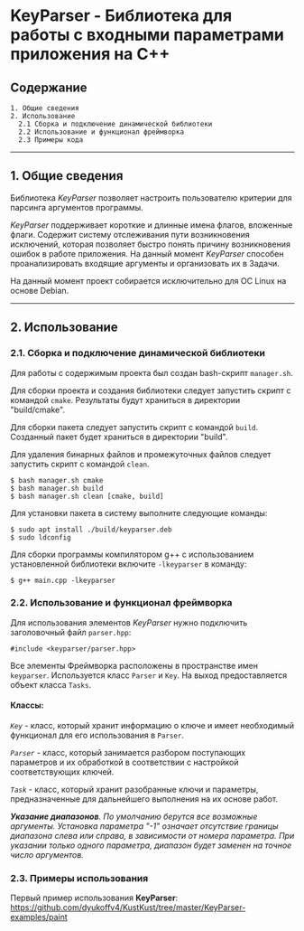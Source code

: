 # KeyParser - Библиотека для работы с входными параметрами приложения на C++

## **Содержание**

    1. Общие сведения
    2. Использование
      2.1 Сборка и подключение динамической библиотеки
      2.2 Использование и функционал фреймворка
      2.3 Примеры кода

---
## **1. Общие сведения**
Библиотека *KeyParser* позволяет настроить пользователю критерии для парсинга аргументов программы.

*KeyParser* поддерживает короткие и длинные имена флагов, вложенные флаги. Содержит систему отслеживания пути возникновения исключений, которая позволяет быстро понять причину возникновения ошибок в работе приложения. На данный момент *KeyParser* способен проанализировать входящие аргументы и организовать их в Задачи.

На данный момент проект собирается исключительно для ОС Linux на основе Debian.

---
## **2. Использование**

### **2.1. Сборка и подключение динамической библиотеки**

Для работы с содержимым проекта был создан bash-скрипт `manager.sh`.

Для сборки проекта и создания библиотеки следует запустить скрипт с командой `cmake`. Результаты будут храниться в директории "build/cmake".

Для сборки пакета следует запустить скрипт с командой `build`. Созданный пакет будет храниться в директории "build".

Для удаления бинарных файлов и промежуточных файлов следует запустить скрипт с командой `clean`.

    $ bash manager.sh cmake
    $ bash manager.sh build
    $ bash manager.sh clean [cmake, build]

Для установки пакета в систему выполните следующие команды:

    $ sudo apt install ./build/keyparser.deb
    $ sudo ldconfig

Для сборки программы компилятором g++ с использованием установленной библиотеки включите `-lkeyparser` в команду:

    $ g++ main.cpp -lkeyparser

### **2.2. Использование и функционал фреймворка**
Для использования элементов *KeyParser* нужно подключить заголовочный файл `parser.hpp`:

    #include <keyparser/parser.hpp>

Все элементы Фреймворка расположены в пространстве имен `keyparser`. Используется класс `Parser` и `Key`. На выход предоставляется объект класса `Tasks`.

#### **Классы:**

*`Key`* - класс, который хранит информацию о ключе и имеет необходимый функционал для его использования в `Parser`.

*`Parser`* - класс, который занимается разбором поступающих параметров и их обработкой в соответствии с настройкой соответствующих ключей.

*`Task`* - класс, который хранит разобранные ключи и параметры, предназначенные для дальнейшего выполнения на их основе работ.

***Указание диапазонов**. По умолчанию берутся все возможные аргументы. Установка параметра "-1" означает отсутствие границы диапазона слева или справа, в зависимости от номера параметра. При указании только одного параметра, диапазон будет заменен на точное число аргументов.*

### **2.3. Примеры использования**

Первый пример использования **KeyParser**: https://github.com/dyukoffv4/KustKust/tree/master/KeyParser-examples/paint
